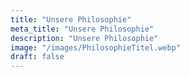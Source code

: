 ```yaml
---
title: "Unsere Philosophie"
meta_title: "Unsere Philosophie"
description: "Unsere Philosophie"
image: "/images/PhilosophieTitel.webp"
draft: false
---
```

